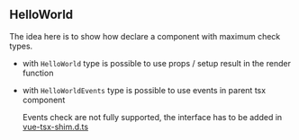 ## HelloWorld

The idea here is to show how declare a component with maximum check types.

- with `HelloWorld` type is possible to use props / setup result in the render function
- with `HelloWorldEvents` type is possible to use events in parent tsx component
  
  Events check are not fully supported, the interface has to be added in 
  [vue-tsx-shim.d.ts](/definitions/vue-tsx-shim.d.ts)
